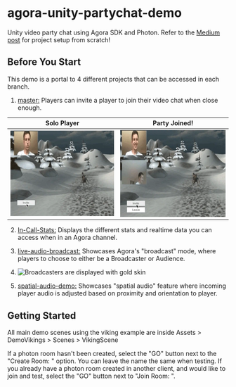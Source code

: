 # agora-unity-partychat-demo
Unity video party chat using Agora SDK and Photon. Refer to the [Medium post](https://medium.com/p/76769cdd200/edit) for project setup from scratch!


## Before You Start
This demo is a portal to 4 different projects that can be accessed in each branch.
1. [master:](https://github.com/AgoraIO-Community/agora-unity-partychat-demo/tree/master) Players can invite a player to join their video chat when close enough.

Solo Player             |  Party Joined!
:-------------------------:|:-------------------------:
<img src="https://github.com/AgoraIO-Community/agora-unity-partychat-demo/blob/master/ReadMe/Solo-Player.png" width="350">  |  <img src="https://github.com/AgoraIO-Community/agora-unity-partychat-demo/blob/master/ReadMe/Party-Time.png" width="350">

2. [In-Call-Stats:](https://github.com/AgoraIO-Community/agora-unity-partychat-demo/tree/In-Call-Stats) Displays the different stats and realtime data you can access when in an Agora channel.

3. [live-audio-broadcast:](https://github.com/AgoraIO-Community/agora-unity-partychat-demo/tree/live-audio-broadcast) Showcases Agora's "broadcast" mode, where players to choose to either be a Broadcaster or Audience. 

4. ![Broadcasters are displayed with gold skin](https://github.com/AgoraIO-Community/agora-unity-partychat-demo/blob/master/ReadMe/Live-Broadcasters.gif)

5. [spatial-audio-demo:](https://github.com/AgoraIO-Community/agora-unity-partychat-demo/tree/spatial-audio-demo) Showcases "spatial audio" feature where incoming player audio is adjusted based on proximity and orientation to player.


## Getting Started
All main demo scenes using the viking example are inside Assets > DemoVikings > Scenes > VikingScene

If a photon room hasn't been created, select the "GO" button next to the "Create Room: " option. You can leave the name the same when testing.
If you already have a photon room created in another client, and would like to join and test, select the "GO" button next to "Join Room: ".
